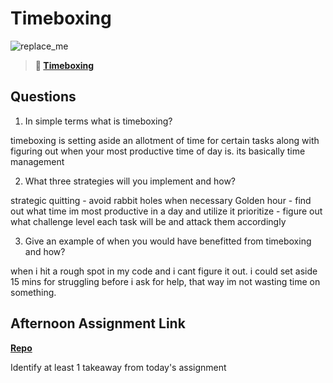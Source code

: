 # Timeboxing

![replace_me](https://codeworks.blob.core.windows.net/public/assets/img/illustrations/placeholder.svg)
> **📖 [Timeboxing](https://codeworksacademy.com/fs-student-guide/resources/wk5/03-Timeboxing)**

## Questions

1. In simple terms what is timeboxing?

timeboxing is setting aside an allotment of time for certain tasks along with figuring out when your most productive time of day is. its basically time management

2. What three strategies will you implement and how?

strategic quitting - avoid rabbit holes when necessary
Golden hour - find out what time im most productive in a day and utilize it
prioritize - figure out what challenge level each task will be and attack them accordingly


3. Give an example of when you would have benefitted from timeboxing and how? 

when i hit a rough spot in my code and i cant figure it out. i could set aside 15 mins for struggling before i ask for help, that way im not wasting time on something. 

## Afternoon Assignment Link

**[Repo](https://github.com/Seth-McCormick/<ASSIGNMENT_REPO>)**

Identify at least 1 takeaway from today's assignment
